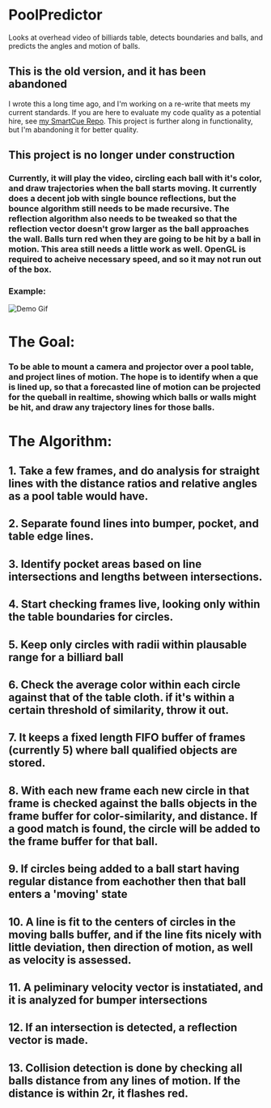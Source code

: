 # PoolPredictor
Looks at overhead video of billiards table, detects boundaries and balls, and predicts the angles and motion of balls. 

## This is the old version, and it has been abandoned
I wrote this a long time ago, and I'm working on a re-write that meets my current standards. If you are here to evaluate my code quality as a potential hire, see 
[my SmartCue Repo](https://github.com/TheDitis/SmartCue). This project is further along in functionality, but I'm abandoning it for better quality.





## This project is no longer under construction
### Currently, it will play the video, circling each ball with it's color, and draw trajectories when the ball starts moving. It currently does a decent job with single bounce reflections, but the bounce algorithm still needs to be made recursive. The reflection algorithm also needs to be tweaked so that the reflection vector doesn't grow larger as the ball approaches the wall. Balls turn red when they are going to be hit by a ball in motion. This area still needs a little work as well. OpenGL is required to acheive necessary speed, and so it may not run out of the box.

### Example:
![Demo Gif](/doc_resources/PoolGif1.gif)


# The Goal:
### To be able to mount a camera and projector over a pool table, and project lines of motion. The hope is to identify when a que is lined up, so that a forecasted line of motion can be projected for the queball in realtime, showing which balls or walls might be hit, and draw any trajectory lines for those balls.


# The Algorithm:
## 1. Take a few frames, and do analysis for straight lines with the distance ratios and relative angles as a pool table would have.
## 2. Separate found lines into bumper, pocket, and table edge lines.
## 3. Identify pocket areas based on line intersections and lengths between intersections.
## 4. Start checking frames live, looking only within the table boundaries for circles.
## 5. Keep only circles with radii within plausable range for a billiard ball
## 6. Check the average color within each circle against that of the table cloth. if it's within a certain threshold of similarity, throw it out.
## 7. It keeps a fixed length FIFO buffer of frames (currently 5) where ball qualified objects are stored.
## 8. With each new frame each new circle in that frame is checked against the balls objects in the frame buffer for color-similarity, and distance. If a good match is found, the circle will be added to the frame buffer for that ball.
## 9. If circles being added to a ball start having regular distance from eachother then that ball enters a 'moving' state
## 10. A line is fit to the centers of circles in the moving balls buffer, and if the line fits nicely with little deviation, then direction of motion, as well as velocity is assessed.
## 11. A peliminary velocity vector is instatiated, and it is analyzed for bumper intersections
## 12. If an intersection is detected, a reflection vector is made.
## 13. Collision detection is done by checking all balls distance from any lines of motion. If the distance is within 2r, it flashes red.
